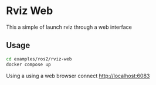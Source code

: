 # Rviz Web

This a simple of launch rviz through a web interface

## Usage

```bash
cd examples/ros2/rviz-web
docker compose up
```

Using a using a web browser connect [http://localhost:6083](http://localhost:6083)